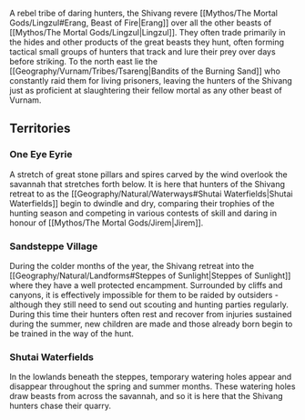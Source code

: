 A rebel tribe of daring hunters, the Shivang revere [[Mythos/The Mortal Gods/Lingzul#Erang, Beast of Fire|Erang]] over all the other beasts of [[Mythos/The Mortal Gods/Lingzul|Lingzul]]. They often trade primarily in the hides and other products of the great beasts they hunt, often forming tactical small groups of hunters that track and lure their prey over days before striking. To the north east lie the [[Geography/Vurnam/Tribes/Tsareng|Bandits of the Burning Sand]] who constantly raid them for living prisoners, leaving the hunters of the Shivang just as proficient at slaughtering their fellow mortal as any other beast of Vurnam.
## Territories

### One Eye Eyrie
A stretch of great stone pillars and spires carved by the wind overlook the savannah that stretches forth below. It is here that hunters of the Shivang retreat to as the [[Geography/Natural/Waterways#Shutai Waterfields|Shutai Waterfields]] begin to dwindle and dry, comparing their trophies of the hunting season and competing in various contests of skill and daring in honour of [[Mythos/The Mortal Gods/Jirem|Jirem]]. 
### Sandsteppe Village
During the colder months of the year, the Shivang retreat into the [[Geography/Natural/Landforms#Steppes of Sunlight|Steppes of Sunlight]] where they have a well protected encampment. Surrounded by cliffs and canyons, it is effectively impossible for them to be raided by outsiders - although they still need to send out scouting and hunting parties regularly. During this time their hunters often rest and recover from injuries sustained during the summer, new children are made and those already born begin to be trained in the way of the hunt.
### Shutai Waterfields
In the lowlands beneath the steppes, temporary watering holes appear and disappear throughout the spring and summer months. These watering holes draw beasts from across the savannah, and so it is here that the Shivang hunters chase their quarry.